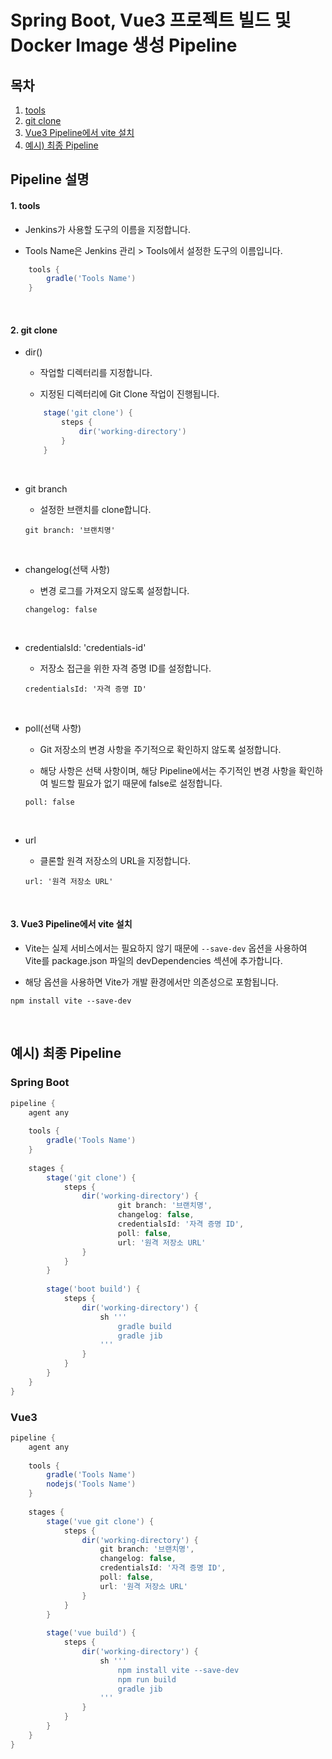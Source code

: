 # Spring Boot, Vue3 프로젝트 빌드 및 Docker Image 생성 Pipeline

## 목차

1. [tools](#1-tools)
2. [git clone](#2-git-clone)
3. [Vue3 Pipeline에서 vite 설치](#3-vue3-pipeline에서-vite-설치)
4. [예시) 최종 Pipeline](#예시-최종-pipeline)

## Pipeline 설명

#### 1. tools

- Jenkins가 사용할 도구의 이름을 지정합니다.

- Tools Name은 Jenkins 관리 > Tools에서 설정한 도구의 이름입니다.

```groovy
    tools {
        gradle('Tools Name')
    }
```

<br>

#### 2. git clone
- dir()

    - 작업할 디렉터리를 지정합니다.

    - 지정된 디렉터리에 Git Clone 작업이 진행됩니다.

    ```groovy
        stage('git clone') {
            steps {
                dir('working-directory')
            }
        }
    ```

<br>

- git branch

    - 설정한 브랜치를 clone합니다.

    ```
    git branch: '브랜치명'
    ```

<br>

- changelog(선택 사항)

    - 변경 로그를 가져오지 않도록 설정합니다.

    ```
    changelog: false
    ```

<br>

- credentialsId: 'credentials-id'

    - 저장소 접근을 위한 자격 증명 ID를 설정합니다.

    ```
    credentialsId: '자격 증명 ID'
    ```

<br>

- poll(선택 사항)

    - Git 저장소의 변경 사항을 주기적으로 확인하지 않도록 설정합니다.

    - 해당 사항은 선택 사항이며, 해당 Pipeline에서는 주기적인 변경 사항을 확인하여 빌드할 필요가 없기 때문에 false로 설정합니다.

    ```
    poll: false
    ```

<br>

- url

    - 클론할 원격 저장소의 URL을 지정합니다.

    ```
    url: '원격 저장소 URL'
    ```

<br>

#### 3. Vue3 Pipeline에서 vite 설치

- Vite는 실제 서비스에서는 필요하지 않기 때문에 `--save-dev` 옵션을 사용하여 Vite를 package.json 파일의 devDependencies 섹션에 추가합니다.

- 해당 옵션을 사용하면 Vite가 개발 환경에서만 의존성으로 포함됩니다.

```
npm install vite --save-dev
```

<br/>

## 예시) 최종 Pipeline

### Spring Boot

```groovy
pipeline {
    agent any
    
    tools {
        gradle('Tools Name')
    }
    
    stages {
        stage('git clone') {
            steps {
                dir('working-directory') {
                        git branch: '브랜치명', 
                        changelog: false, 
                        credentialsId: '자격 증명 ID',
                        poll: false,
                        url: '원격 저장소 URL'
                }
            }
        }
        
        stage('boot build') {
            steps {
                dir('working-directory') {
                    sh '''
                        gradle build
                        gradle jib
                    '''
                }
            }
        }
    }
}
```

### Vue3

```groovy
pipeline {
    agent any
    
    tools {
        gradle('Tools Name')
        nodejs('Tools Name')
    }
    
    stages {
        stage('vue git clone') {
            steps {
                dir('working-directory') {
                    git branch: '브랜치명',
                    changelog: false,
                    credentialsId: '자격 증명 ID',
                    poll: false,
                    url: '원격 저장소 URL' 
                }
            }
        }
        
        stage('vue build') {
            steps {
                dir('working-directory') {
                    sh '''
                        npm install vite --save-dev
                        npm run build
                        gradle jib
                    '''
                }
            }
        }
    }
}
```
